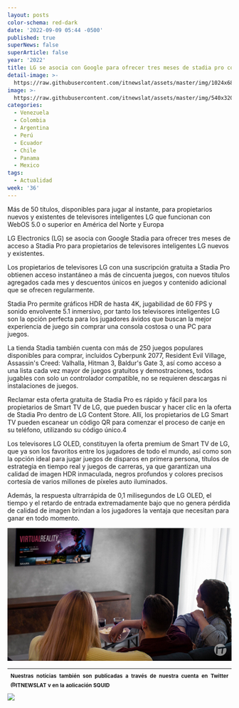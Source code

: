 ```yaml
---
layout: posts
color-schema: red-dark
date: '2022-09-09 05:44 -0500'
published: true
superNews: false
superArticle: false
year: '2022'
title: LG se asocia con Google para ofrecer tres meses de stadia pro con LG
detail-image: >-
  https://raw.githubusercontent.com/itnewslat/assets/master/img/1024x680/streaming-tv-g.jpg
image: >-
  https://raw.githubusercontent.com/itnewslat/assets/master/img/540x320/streaming-tv-p.jpg
categories:
  - Venezuela
  - Colombia
  - Argentina
  - Perú
  - Ecuador
  - Chile
  - Panama
  - Mexico
tags:
  - Actualidad
week: '36'
---
```

Más de 50 títulos, disponibles para jugar al instante, para propietarios nuevos y existentes de televisores inteligentes LG que funcionan con WebOS 5.0 o superior en América del Norte y Europa 

LG Electronics (LG) se asocia con Google Stadia para ofrecer tres meses de acceso a Stadia Pro para propietarios de televisores inteligentes LG nuevos y existentes.

Los propietarios de televisores LG con una suscripción gratuita a Stadia Pro obtienen acceso instantáneo a más de cincuenta juegos, con nuevos títulos agregados cada mes y descuentos únicos en juegos y contenido adicional que se ofrecen regularmente. 

Stadia Pro permite gráficos HDR de hasta 4K, jugabilidad de 60 FPS y sonido envolvente 5.1 inmersivo, por tanto los televisores inteligentes LG son la opción perfecta para los jugadores ávidos que buscan la mejor experiencia de juego sin comprar una consola costosa o una PC para juegos.

La tienda Stadia también cuenta con más de 250 juegos populares disponibles para comprar, incluidos Cyberpunk 2077, Resident Evil Village, Assassin's Creed: Valhalla, Hitman 3, Baldur's Gate 3, así como acceso a una lista cada vez mayor de juegos gratuitos y demostraciones, todos jugables con solo un controlador compatible, no se requieren descargas ni instalaciones de juegos.

Reclamar esta oferta gratuita de Stadia Pro es rápido y fácil para los propietarios de Smart TV de LG, que pueden buscar y hacer clic en la oferta de Stadia Pro dentro de LG Content Store. Allí, los propietarios de LG Smart TV pueden escanear un código QR para comenzar el proceso de canje en su teléfono, utilizando su código único.4

Los televisores LG OLED, constituyen la oferta premium de Smart TV de LG, que ya son los favoritos entre los jugadores de todo el mundo, así como son la opción ideal para jugar juegos de disparos en primera persona, títulos de estrategia en tiempo real y juegos de carreras, ya que garantizan una calidad de imagen HDR inmaculada, negros profundos y colores precisos cortesía de varios millones de píxeles auto iluminados. 

Además, la respuesta ultrarrápida de 0,1 milisegundos de LG OLED, el tiempo y el retardo de entrada extremadamente bajo que no genera pérdida de calidad de imagen brindan a los jugadores la ventaja que necesitan para ganar en todo momento.

![](https://raw.githubusercontent.com/itnewslat/assets/master/img/540x320/streaming-tv-p.jpg)

<table style="height: 42px;" width="569">
<tbody>
<tr>
<td style="text-align: justify;"><sub><strong>Nuestras noticias también son publicadas a través de nuestra cuenta en Twitter <a href="https://twitter.com/itnewslat?lang=es">@ITNEWSLAT</a> y en la aplicación <a href="https://squidapp.co/en/">SQUID</a></strong></sub></td>
</tr>
</tbody>
</table>

<img src="https://tracker.metricool.com/c3po.jpg?hash=56f88a41e39ab42c063cc51676587a04"/>